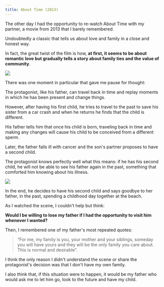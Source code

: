 ```yaml
---
title: About Time (2013)
---
```

The other day I had the opportunity to re-watch About Time with my partner, a movie from 2013 that I barely remembered.

Undoubtedly a classic that tells us about love and family in a close and honest way.

In fact, the great twist of the film is how, **at first, it seems to be about romantic love but gradually tells a story about family ties and the value of community**.

![](https://play-lh.googleusercontent.com/proxy/r-6FQbWzpvphsjl8uKd8MlAYHna5oPVi--tImiyySgPkv5ykU9su8ybIJaTVypvg8WPH8p55bbZIYdphi7KueggoeiMnBXAzqNwcy_vmvyixylH3fhWkIX4=s1920-w1920-h1080)

There was one moment in particular that gave me pause for thought:

The protagonist, like his father, can travel back in time and replay moments in which he has been present and change things.

However, after having his first child, he tries to travel to the past to save his sister from a car crash and when he returns he finds that the child is different.

His father tells him that once his child is born, traveling back in time and making any changes will cause his child to be conceived from a different sperm.

Later, the father falls ill with cancer and the son's partner proposes to have a second child.

The protagonist knows perfectly well what this means: if he has his second child, he will not be able to see his father again in the past, something that comforted him knowing about his illness.

![](https://i.pinimg.com/736x/9d/a1/21/9da12135eea321c56fea93de27aef52b.jpg)

In the end, he decides to have his second child and says goodbye to her father, in the past, spending a childhood day together at the beach.

As I watched the scene, I couldn't help but think:

**Would I be willing to lose my father if I had the opportunity to visit him whenever I wanted?**

Then, I remembered one of my father's most repeated quotes: 

> “For me, my family is you, your mother and your siblings, someday you will have yours and they will be the only family you care about. This is normal and desirable”.

I think the only reason I didn't understand the scene or share the protagonist's decision was that I don't have my own family.

I also think that, if this situation were to happen, it would be my father who would ask me to let him go, look to the future and have my child.